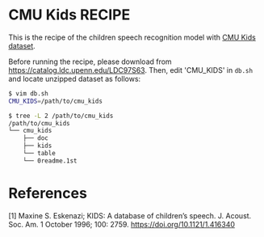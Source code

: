 # CMU Kids RECIPE

This is the recipe of the children speech recognition model with [CMU Kids dataset](https://catalog.ldc.upenn.edu/LDC97S63).

Before running the recipe, please download from https://catalog.ldc.upenn.edu/LDC97S63.
Then, edit 'CMU_KIDS' in `db.sh` and locate unzipped dataset as follows:

```bash
$ vim db.sh
CMU_KIDS=/path/to/cmu_kids 

$ tree -L 2 /path/to/cmu_kids
/path/to/cmu_kids
└── cmu_kids
    ├── doc
    ├── kids
    └── table
    └── 0readme.1st
```


# References
[1] Maxine S. Eskenazi; KIDS: A database of children’s speech. J. Acoust. Soc. Am. 1 October 1996; 100: 2759. https://doi.org/10.1121/1.416340